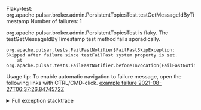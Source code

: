        
Flaky-test: org.apache.pulsar.broker.admin.PersistentTopicsTest.testGetMessageIdByTimestamp
Number of failures: 1

org.apache.pulsar.broker.admin.PersistentTopicsTest is flaky. The testGetMessageIdByTimestamp test method fails sporadically.

```
org.apache.pulsar.tests.FailFastNotifier$FailFastSkipException: Skipped after failure since testFailFast system property is set.
	at org.apache.pulsar.tests.FailFastNotifier.beforeInvocation(FailFastNotifier.java:88)

```

Usage tip: To enable automatic navigation to failure message, open the following links with CTRL/CMD-click.
[example failure 2021-08-27T06:37:26.8474572Z](https://github.com/apache/pulsar/runs/3440411059?check_suite_focus=true#step:9:927)


<details>
<summary>Full exception stacktrace</summary>
<code><pre>
org.apache.pulsar.tests.FailFastNotifier$FailFastSkipException: Skipped after failure since testFailFast system property is set.
	at org.apache.pulsar.tests.FailFastNotifier.beforeInvocation(FailFastNotifier.java:88)

</pre></code>
</details>

